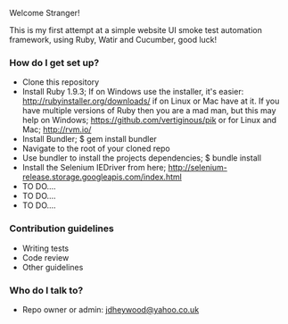 Welcome Stranger!

This is my first attempt at a simple website UI smoke test automation framework, using Ruby, Watir and Cucumber, good luck!

### How do I get set up? ###

* Clone this repository
* Install Ruby 1.9.3; If on Windows use the installer, it's easier: http://rubyinstaller.org/downloads/ if on Linux or Mac have at it. If you have multiple versions of Ruby then you are a mad man, but this may help on Windows; https://github.com/vertiginous/pik or for Linux and Mac; http://rvm.io/
* Install Bundler; $ gem install bundler
* Navigate to the root of your cloned repo
* Use bundler to install the projects dependencies; $ bundle install
* Install the Selenium IEDriver from here; http://selenium-release.storage.googleapis.com/index.html
* TO DO....
* TO DO....
* TO DO....

### Contribution guidelines ###

* Writing tests
* Code review
* Other guidelines

### Who do I talk to? ###

* Repo owner or admin: jdheywood@yahoo.co.uk
